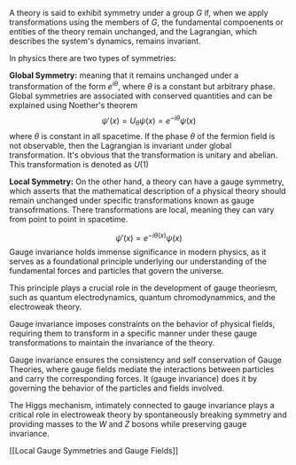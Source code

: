 A theory is said to exhibit symmetry under a group $G$ if, when we apply transformations using the members of $G$, the fundamental compoenents or entities of the theory remain unchanged, and the Lagrangian, which describes the system's dynamics, remains invariant. 

In physics there are two types of symmetries:

**Global Symmetry:** meaning that it remains unchanged under a transformation of the form $e^{i\theta}$, where $\theta$ is a constant but arbitrary phase. Global symmetries are associated with conserved quantities and can be explained using Noether's theorem
$$
\psi'(x) = U_\theta \psi(x) = e^{-i\theta}\psi(x)
$$
where $\theta$ is constant in all spacetime. If the phase $\theta$ of the fermion field is not observable, then the Lagrangian is invariant under global transformation. It's obvious that the transformation is unitary and abelian. This transformation is denoted as $U(1)$ 

**Local Symmetry:** On the other hand, a theory can have a gauge symmetry, which asserts that the mathematical description of a physical theory should remain unchanged under specific transformations known as gauge transofrmations. There transformations are local, meaning they can vary from point to point in spacetime.

$$
\psi'(x) = e^{-i\theta(x)}\psi(x)
$$
Gauge invariance holds immense significance in modern physics, as it serves as a foundational principle underlying our understanding of the fundamental forces and particles that govern the universe.

This principle plays a crucial role in the development of gauge theoriesm, such as quantum electrodynamics, quantum chromodynammics, and the electroweak theory.

Gauge invariance imposes constraints on the behavior of physical fields, requiring them to transform in a specific manner under these gauge transformations to maintain the invariance of the theory.

Gauge invariance ensures the consistency and self conservation of Gauge Theories, where gauge fields mediate the interactions between particles and carry the corresponding forces. It (gauge invariance) does it by governing the behavior of the particles and fields involved.

The Higgs mechanism, intimately connected to gauge invariance plays a critical role in electroweak theory by spontaneously breaking symmetry and providing masses to the $W$ and $Z$ bosons while preserving gauge invariance.

[[Local Gauge Symmetries and Gauge Fields]]